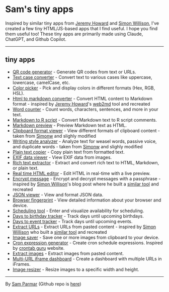 # Sam's tiny apps

Inspired by similar tiny apps from [Jeremy Howard](https://github.com/jph00/apps) and [Simon Willison](https://simonwillison.net/2024/Oct/21/claude-artifacts/), I've created a few tiny HTML/JS-based apps that I find useful. I hope you find them useful too! These tiny apps are primarily made using Claude, ChatGPT, and Github Copilot.

---

## tiny apps

- [QR code generator](qrcode.html) - Generate QR codes from text or URLs.
- [Text case converter](textcase.html) - Convert text to various cases like uppercase, lowercase, camelCase, etc.
- [Color picker](colorpicker.html) - Pick and display colors in different formats (Hex, RGB, HSL).
- [Html to markdown converter](html2md.html) - Convert HTML content to Markdown format - inspired by [Jeremy Howard](https://github.com/jph00)'s [web2md](https://github.com/AnswerDotAI/web2md) tool and recreated
- [Word counter](wordcounter.html) - Count words, characters, sentences, and more in your text.
- [Markdown to R script](md2r.html) - Convert Markdown text to R script comments.
- [Markdown preview](mdpreview.html) - Preview Markdown text as HTML.
- [Clipboard format viewer](clipboardinfo.html) - View different formats of clipboard content - taken from [Simonw](https://github.com/simonw/tools/blob/main/clipboard-viewer.html) and slighly modified
- [Writing style analyzer](writingstyle.html) - Analyze text for weasel words, passive voice, and duplicate words - taken from [Simonw](https://github.com/simonw/tools/blob/main/writing-style.html) and slighly modified
- [Plain text copier](plaintextcopier.html) - Copy plain text from formatted text.
- [EXIF data viewer](exifviewer.html) - View EXIF data from images.
- [Rich text extractor](richtextextractor.html) - Extract and convert rich text to HTML, Markdown, or plain text.
- [Real time HTML editor](realtimehtml.html) - Edit HTML in real-time with a live preview.
- [Encrypt message](encryptmessage.html) - Encrypt and decrypt messages with a passphrase - inspired by [Simon Willison](https://simonwillison.net/)'s blog post where he built a [similar tool](https://tools.simonwillison.net/encrypt) and recreated
- [JSON viewer](jsonviewer.html) - View and format JSON data.
- [Browser fingerprint](fingerprint.html) - View detailed information about your browser and device.
- [Scheduling tool](availabilitypoll.html) - Enter and visualize availability for scheduling.
- [Days to birthday tracker](birthdaytracker.html) - Track days until upcoming birthdays.
- [Days to event tracker](days2event.html) - Track days until upcoming events.
- [Extract URLs](extracturls.html) - Extract URLs from pasted content - inspired by [Simon Willison](https://simonwillison.net/) who built a [similar tool](https://tools.simonwillison.net/extract-urls) and recreated
- [Image saver](imagesaver.html) - Save one or more images from clipboard to your device.
- [Cron expression generator](crongen.html) - Create cron schedule expressions. Inspired by [crontab guru](https://crontab.guru/) website.
- [Extract images](extractimages.html) - Extract images from pasted content.
- [Multi-URL iframe dashboard](iframesdash.html) - Create a dashboard with multiple URLs in iFrames.
- [Image resizer](imageresizer.html) - Resize images to a specific width and height.

---

By [Sam Parmar](https://parmsam.github.io/quarto-site/) (Github repo is [here](https://www.github.com/parmsam/apps))
